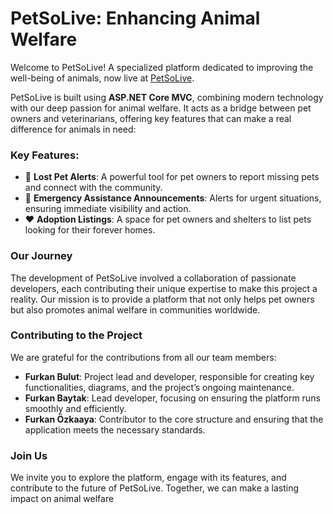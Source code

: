# PetSoLive: Enhancing Animal Welfare

Welcome to PetSoLive! A specialized platform dedicated to improving the well-being of animals, now live at [PetSoLive](https://petsolive.com.tr/).

PetSoLive is built using **ASP.NET Core MVC**, combining modern technology with our deep passion for animal welfare. It acts as a bridge between pet owners and veterinarians, offering key features that can make a real difference for animals in need:

### Key Features:
- 🐾 **Lost Pet Alerts**: A powerful tool for pet owners to report missing pets and connect with the community.
- 📢 **Emergency Assistance Announcements**: Alerts for urgent situations, ensuring immediate visibility and action.
- ❤️ **Adoption Listings**: A space for pet owners and shelters to list pets looking for their forever homes.

### Our Journey
The development of PetSoLive involved a collaboration of passionate developers, each contributing their unique expertise to make this project a reality. Our mission is to provide a platform that not only helps pet owners but also promotes animal welfare in communities worldwide.

### Contributing to the Project
We are grateful for the contributions from all our team members:

- **Furkan Bulut**: Project lead and developer, responsible for creating key functionalities, diagrams, and the project’s ongoing maintenance.
- **Furkan Baytak**: Lead developer, focusing on ensuring the platform runs smoothly and efficiently.
- **Furkan Özkaaya**: Contributor to the core structure and ensuring that the application meets the necessary standards.

### Join Us
We invite you to explore the platform, engage with its features, and contribute to the future of PetSoLive. Together, we can make a lasting impact on animal welfare
